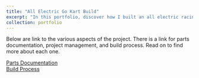 ```yaml
---
title: "All Electric Go Kart Build"
excerpt: "In this portfolio, discover how I built an all electric racing go-kart capable of 30mph from scratch! <br><img src='/images/portfolio_pic.png'>"
collection: portfolio
---
```


Below are  link to the various aspects of the project. There is a link for parts documentation, project management, and build process. Read on to find more about each one.

[Parts Documentation](/rishba15.github.io//internal-portfolio-links/parts-documentation/)
<br>
[Build Process](/rishba15.github.io//internal-portfolio-links/build-process/)
